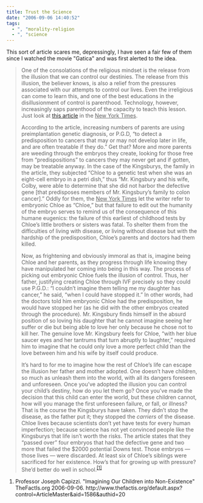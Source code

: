 ```yaml
---
title: Trust the Science
date: "2006-09-06 14:40:52"
tags:
  - ", "morality-religion
  - ", "science
---
```

This sort of article scares me, depressingly, I have seen a fair few of them since I watched the movie "Gatica" and was first alerted to the idea.

<blockquote><p>One of the consolations of the religious mindset is the release from the illusion that we can control our destinies. The release from this illusion, the believer knows, is also a relief from the pressures associated with our attempts to control our lives. Even the irreligious can come to learn this, and one of the best educations in the disillusionment of control is parenthood. Technology, however, increasingly saps parenthood of the capacity to teach this lesson. Just look at <a href="http://www.nytimes.com/2006/09/03/health/03gene.web.html?hp&ex=1157256000&en=582ae2bde7683d27&ei=5094&partner=homepage">this article</a> in the <span style="text-decoration: underline;">New York Times</span>.</p>
<p>According to the article, increasing numbers of parents are using preimplantation genetic diagnosis, or P.G.D, “to detect a predisposition to cancers that may or may not develop later in life, and are often treatable if they do.” Get that? More and more parents are weeding through the embryos they create, looking for those free from “predispositions” to cancers they may never get and if gotten, may be treatable anyway. In the case of the Kingsburys, the family in the article, they subjected “Chloe to a genetic test when she was an eight-cell embryo in a petri dish,” thus “Mr. Kingsbury and his wife, Colby, were able to determine that she did not harbor the defective gene [that predisposes members of Mr. Kingsbury’s family to colon cancer].” Oddly for them, the <span style="text-decoration: underline;">New York Times</span> let the writer refer to embryonic Chloe as “Chloe,” but that failure to edit out the humanity of the embryo serves to remind us of the consequence of this humane eugenics: the failure of this earliest of childhood tests by Chloe’s little brothers or sisters was fatal. To shelter them from the difficulties of living with disease, or living without disease but with the hardship of the predisposition, Chloe’s parents and doctors had them killed.</p>
<p>Now, as frightening and obviously immoral as that is, imagine being Chloe and her parents, as they progress through life knowing they have manipulated her coming into being in this way. The process of picking out embryonic Chloe fuels the illusion of control. Thus, her father, justifying creating Chloe through IVF precisely so they could use P.G.D.: “I couldn’t imagine them telling me my daughter has cancer,” he said, “when I could have stopped it.” In other words, had the doctors told him embryonic Chloe had the predisposition, he would have stopped her (as he did with the other embryos created through the procedure). Mr. Kingsbury finds himself in the absurd position of so loving his daughter that he cannot imagine seeing her suffer or die but being able to love her only because he chose not to kill her. The genuine love Mr. Kingsbury feels for Chloe, “with her blue saucer eyes and her tantrums that turn abruptly to laughter,” required him to imagine that he could only love a more perfect child than the love between him and his wife by itself could produce.</p>
<p>It’s hard to for me to imagine how the rest of Chloe’s life can escape the illusion her father and mother adopted. One doesn’t have children, so much as unleash them into the world, with all its dangers foreseen and unforeseen. Once you’ve adopted the illusion you can control your child’s destiny, how do you let them go? Once you’ve made the decision that this child can enter the world, but these children cannot, how will you manage the first unforeseen failure, or fall, or illness? That is the course the Kingsburys have taken. They didn’t stop the disease, as the father put it; they stopped the <span style="font-style: italic;">carriers</span> of the disease. Chloe lives because scientists don’t yet have tests for every human imperfection; because science has not yet convinced people like the Kingsburys that life isn’t worth the risks. The article states that they “passed over” four embryos that had the defective gene and two more that failed the $2000 potential Downs test. Those embryos &mdash; those lives &mdash; were discarded. At least six of Chloe’s siblings were sacrificed for her existence. How’s that for growing up with pressure? She’d better do well in school.<sup><a href="http://www.thefactis.org/default.aspx?control=ArticleMaster&aid=1586&authid=20" title="Imagining Our Children into Non-Existence">[1]</a></sup></p></blockquote>

<div class="postrefs">
<ol>
<li>Professor Joseph Capizzi.  "Imagining Our Children into Non-Existence" TheFactIs.org 2006-09-06.  http://www.thefactis.org/default.aspx?control=ArticleMaster&aid=1586&authid=20</li>
</ol>
</div>

